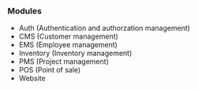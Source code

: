 ### Modules

- Auth (Authentication and authorzation management)
- CMS (Customer management)
- EMS (Employee management)
- Inventory (Inventory management)
- PMS (Project management)
- POS (Point of sale)
- Website
